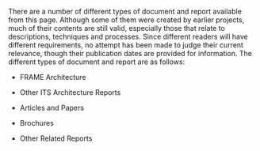 There are a number of different types of document and report available from this page. Although some of them were created by earlier projects, much of their contents are still valid, especially those that relate to descriptions, techniques and processes. Since different readers will have different requirements, no attempt has been made to judge their current relevance, though their publication dates are provided for information. The different types of document and report are as follows:

* FRAME Architecture

* Other ITS Architecture Reports

* Articles and Papers

* Brochures

* Other Related Reports